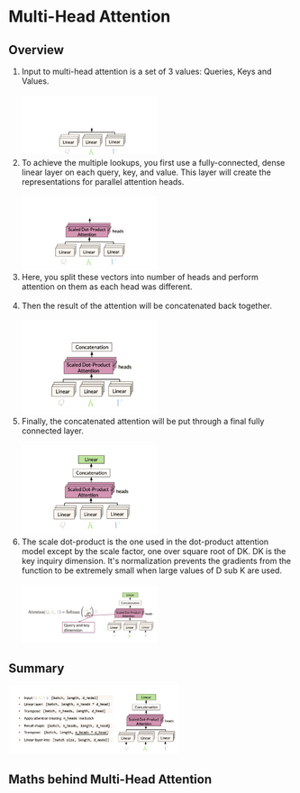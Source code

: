 # Multi-Head Attention

## Overview

1. Input to multi-head attention is a set of 3 values: Queries, Keys and Values.<br><br>
<img src="../images/26. step -1 .png" width="50%"></img><br>
2. To achieve the multiple lookups, you first use a fully-connected, dense linear layer on each query, key, and value. This layer will create the representations for parallel attention heads. <br><br>
<img src="../images/27. step - 2.png" width="50%"></img><br>
3. Here, you split these vectors into number of heads and perform attention on them as each head was different.<br><br>
4. Then the result of the attention will be concatenated back together.<br><br>
<img src="../images/28. step - 3.png" width="50%"></img><br>
5. Finally, the concatenated attention will be put through a final fully connected layer.<br><br>
<img src="../images/29. step - 4.png" width="50%"></img><br>
6. The scale dot-product is the one used in the dot-product attention model except by the scale factor, one over square root of DK. DK is the key inquiry dimension. It's normalization prevents the gradients from the function to be extremely small when large values of D sub K are used.<br><br>
<img src="../images/30. step - 5.png" width="50%"></img><br>

## Summary
<img src="../images/31. multi-head attention.png" width="60%"></img><br>

## Maths behind Multi-Head Attention
